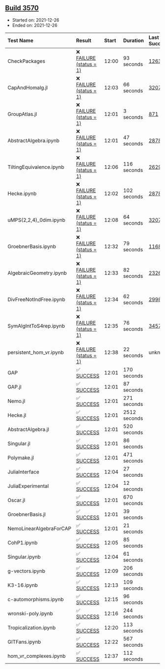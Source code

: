 ## [Build 3570](https://oscarci.mathematik.uni-kl.de/job/oscar-stable/3570/)

* Started on: 2021-12-26
* Ended on: 2021-12-26

| Test Name    | Result | Start | Duration | Last Success | First Failure |
|:-------------|:-------|:------|:---------|:-------------|:--------------|
| CheckPackages | ❌ [FAILURE (status = 1)](https://oscarci.mathematik.uni-kl.de/job/oscar-stable/3570/artifact/logs/build-3570/CheckPackages.log) | 12:00 | 93 seconds | [1263](https://oscarci.mathematik.uni-kl.de/job/oscar-stable/1263/) | [1264](https://oscarci.mathematik.uni-kl.de/job/oscar-stable/1264/) |
| CapAndHomalg.jl | ❌ [FAILURE (status = 1)](https://oscarci.mathematik.uni-kl.de/job/oscar-stable/3570/artifact/logs/build-3570/CapAndHomalg.jl.log) | 12:03 | 66 seconds | [3207](https://oscarci.mathematik.uni-kl.de/job/oscar-stable/3207/) | [3208](https://oscarci.mathematik.uni-kl.de/job/oscar-stable/3208/) |
| GroupAtlas.jl | ❌ [FAILURE (status = 1)](https://oscarci.mathematik.uni-kl.de/job/oscar-stable/3570/artifact/logs/build-3570/GroupAtlas.jl.log) | 12:01 | 3 seconds | [871](https://oscarci.mathematik.uni-kl.de/job/oscar-stable/871/) | [872](https://oscarci.mathematik.uni-kl.de/job/oscar-stable/872/) |
| AbstractAlgebra.ipynb | ❌ [FAILURE (status = 1)](https://oscarci.mathematik.uni-kl.de/job/oscar-stable/3570/artifact/logs/build-3570/AbstractAlgebra.ipynb.log) | 12:01 | 47 seconds | [2878](https://oscarci.mathematik.uni-kl.de/job/oscar-stable/2878/) | [2879](https://oscarci.mathematik.uni-kl.de/job/oscar-stable/2879/) |
| TiltingEquivalence.ipynb | ❌ [FAILURE (status = 1)](https://oscarci.mathematik.uni-kl.de/job/oscar-stable/3570/artifact/logs/build-3570/TiltingEquivalence.ipynb.log) | 12:06 | 116 seconds | [2629](https://oscarci.mathematik.uni-kl.de/job/oscar-stable/2629/) | [2630](https://oscarci.mathematik.uni-kl.de/job/oscar-stable/2630/) |
| Hecke.ipynb | ❌ [FAILURE (status = 1)](https://oscarci.mathematik.uni-kl.de/job/oscar-stable/3570/artifact/logs/build-3570/Hecke.ipynb.log) | 12:02 | 102 seconds | [2878](https://oscarci.mathematik.uni-kl.de/job/oscar-stable/2878/) | [2879](https://oscarci.mathematik.uni-kl.de/job/oscar-stable/2879/) |
| uMPS(2,2,4)_0dim.ipynb | ❌ [FAILURE (status = 1)](https://oscarci.mathematik.uni-kl.de/job/oscar-stable/3570/artifact/logs/build-3570/uMPS-2-2-4-_0dim.ipynb.log) | 12:08 | 64 seconds | [3207](https://oscarci.mathematik.uni-kl.de/job/oscar-stable/3207/) | [3208](https://oscarci.mathematik.uni-kl.de/job/oscar-stable/3208/) |
| GroebnerBasis.ipynb | ❌ [FAILURE (status = 1)](https://oscarci.mathematik.uni-kl.de/job/oscar-stable/3570/artifact/logs/build-3570/GroebnerBasis.ipynb.log) | 12:32 | 79 seconds | [1168](https://oscarci.mathematik.uni-kl.de/job/oscar-stable/1168/) | [1169](https://oscarci.mathematik.uni-kl.de/job/oscar-stable/1169/) |
| AlgebraicGeometry.ipynb | ❌ [FAILURE (status = 1)](https://oscarci.mathematik.uni-kl.de/job/oscar-stable/3570/artifact/logs/build-3570/AlgebraicGeometry.ipynb.log) | 12:33 | 82 seconds | [2326](https://oscarci.mathematik.uni-kl.de/job/oscar-stable/2326/) | [2327](https://oscarci.mathematik.uni-kl.de/job/oscar-stable/2327/) |
| DivFreeNotIndFree.ipynb | ❌ [FAILURE (status = 1)](https://oscarci.mathematik.uni-kl.de/job/oscar-stable/3570/artifact/logs/build-3570/DivFreeNotIndFree.ipynb.log) | 12:34 | 62 seconds | [2998](https://oscarci.mathematik.uni-kl.de/job/oscar-stable/2998/) | [2999](https://oscarci.mathematik.uni-kl.de/job/oscar-stable/2999/) |
| SymAlgIntToS4rep.ipynb | ❌ [FAILURE (status = 1)](https://oscarci.mathematik.uni-kl.de/job/oscar-stable/3570/artifact/logs/build-3570/SymAlgIntToS4rep.ipynb.log) | 12:35 | 76 seconds | [3457](https://oscarci.mathematik.uni-kl.de/job/oscar-stable/3457/) | [3458](https://oscarci.mathematik.uni-kl.de/job/oscar-stable/3458/) |
| persistent_hom_vr.ipynb | ❌ [FAILURE (status = 1)](https://oscarci.mathematik.uni-kl.de/job/oscar-stable/3570/artifact/logs/build-3570/persistent_hom_vr.ipynb.log) | 12:38 | 22 seconds | unknown | unknown |
| GAP | ✅ [SUCCESS](https://oscarci.mathematik.uni-kl.de/job/oscar-stable/3570/artifact/logs/build-3570/GAP.log) | 12:01 | 170 seconds |  |  |
| GAP.jl | ✅ [SUCCESS](https://oscarci.mathematik.uni-kl.de/job/oscar-stable/3570/artifact/logs/build-3570/GAP.jl.log) | 12:01 | 87 seconds |  |  |
| Nemo.jl | ✅ [SUCCESS](https://oscarci.mathematik.uni-kl.de/job/oscar-stable/3570/artifact/logs/build-3570/Nemo.jl.log) | 12:01 | 271 seconds |  |  |
| Hecke.jl | ✅ [SUCCESS](https://oscarci.mathematik.uni-kl.de/job/oscar-stable/3570/artifact/logs/build-3570/Hecke.jl.log) | 12:01 | 2512 seconds |  |  |
| AbstractAlgebra.jl | ✅ [SUCCESS](https://oscarci.mathematik.uni-kl.de/job/oscar-stable/3570/artifact/logs/build-3570/AbstractAlgebra.jl.log) | 12:01 | 520 seconds |  |  |
| Singular.jl | ✅ [SUCCESS](https://oscarci.mathematik.uni-kl.de/job/oscar-stable/3570/artifact/logs/build-3570/Singular.jl.log) | 12:01 | 86 seconds |  |  |
| Polymake.jl | ✅ [SUCCESS](https://oscarci.mathematik.uni-kl.de/job/oscar-stable/3570/artifact/logs/build-3570/Polymake.jl.log) | 12:01 | 471 seconds |  |  |
| JuliaInterface | ✅ [SUCCESS](https://oscarci.mathematik.uni-kl.de/job/oscar-stable/3570/artifact/logs/build-3570/JuliaInterface.log) | 12:04 | 27 seconds |  |  |
| JuliaExperimental | ✅ [SUCCESS](https://oscarci.mathematik.uni-kl.de/job/oscar-stable/3570/artifact/logs/build-3570/JuliaExperimental.log) | 12:04 | 12 seconds |  |  |
| Oscar.jl | ✅ [SUCCESS](https://oscarci.mathematik.uni-kl.de/job/oscar-stable/3570/artifact/logs/build-3570/Oscar.jl.log) | 12:01 | 670 seconds |  |  |
| GroebnerBasis.jl | ✅ [SUCCESS](https://oscarci.mathematik.uni-kl.de/job/oscar-stable/3570/artifact/logs/build-3570/GroebnerBasis.jl.log) | 12:01 | 39 seconds |  |  |
| NemoLinearAlgebraForCAP | ✅ [SUCCESS](https://oscarci.mathematik.uni-kl.de/job/oscar-stable/3570/artifact/logs/build-3570/NemoLinearAlgebraForCAP.log) | 12:01 | 21 seconds |  |  |
| CohP1.ipynb | ✅ [SUCCESS](https://oscarci.mathematik.uni-kl.de/job/oscar-stable/3570/artifact/logs/build-3570/CohP1.ipynb.log) | 12:05 | 85 seconds |  |  |
| Singular.ipynb | ✅ [SUCCESS](https://oscarci.mathematik.uni-kl.de/job/oscar-stable/3570/artifact/logs/build-3570/Singular.ipynb.log) | 12:04 | 61 seconds |  |  |
| g-vectors.ipynb | ✅ [SUCCESS](https://oscarci.mathematik.uni-kl.de/job/oscar-stable/3570/artifact/logs/build-3570/g-vectors.ipynb.log) | 12:09 | 206 seconds |  |  |
| K3-16.ipynb | ✅ [SUCCESS](https://oscarci.mathematik.uni-kl.de/job/oscar-stable/3570/artifact/logs/build-3570/K3-16.ipynb.log) | 12:13 | 109 seconds |  |  |
| c-automorphisms.ipynb | ✅ [SUCCESS](https://oscarci.mathematik.uni-kl.de/job/oscar-stable/3570/artifact/logs/build-3570/c-automorphisms.ipynb.log) | 12:15 | 96 seconds |  |  |
| wronski-poly.ipynb | ✅ [SUCCESS](https://oscarci.mathematik.uni-kl.de/job/oscar-stable/3570/artifact/logs/build-3570/wronski-poly.ipynb.log) | 12:16 | 244 seconds |  |  |
| Tropicalization.ipynb | ✅ [SUCCESS](https://oscarci.mathematik.uni-kl.de/job/oscar-stable/3570/artifact/logs/build-3570/Tropicalization.ipynb.log) | 12:20 | 113 seconds |  |  |
| GITFans.ipynb | ✅ [SUCCESS](https://oscarci.mathematik.uni-kl.de/job/oscar-stable/3570/artifact/logs/build-3570/GITFans.ipynb.log) | 12:22 | 567 seconds |  |  |
| hom_vr_complexes.ipynb | ✅ [SUCCESS](https://oscarci.mathematik.uni-kl.de/job/oscar-stable/3570/artifact/logs/build-3570/hom_vr_complexes.ipynb.log) | 12:37 | 112 seconds |  |  |
